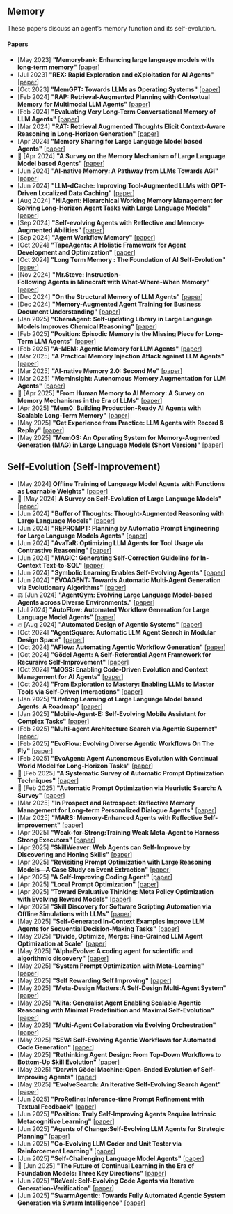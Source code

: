 
## Memory
These papers discuss an agent’s memory function and its self-evolution.
#### Papers
* [May 2023] **"Memorybank: Enhancing large language models with long-term memory"** [[paper](https://arxiv.org/abs/2305.10250)]
* [Jul 2023] **"REX: Rapid Exploration and eXploitation for AI Agents"** [[paper](https://arxiv.org/abs/2307.08962)]
* [Oct 2023] **"MemGPT: Towards LLMs as Operating Systems"** [[paper](https://arxiv.org/abs/2310.08560)]
* [Feb 2024] **"RAP: Retrieval-Augmented Planning with Contextual Memory for Multimodal LLM Agents"** [[paper](https://arxiv.org/abs/2402.03610)]
* [Feb 2024] **"Evaluating Very Long-Term Conversational Memory of LLM Agents"** [[paper](https://arxiv.org/abs/2402.17753)]
* [Mar 2024] **"RAT: Retrieval Augmented Thoughts Elicit Context-Aware Reasoning in Long-Horizon Generation"** [[paper](https://arxiv.org/abs/2403.05313)]
* [Apr 2024] **"Memory Sharing for Large Language Model based Agents"** [[paper](https://arxiv.org/abs/2404.09982)]
* 📖 [Apr 2024] **"A Survey on the Memory Mechanism of Large Language Model based Agents"** [[paper](https://arxiv.org/abs/2404.13501)]
* [Jun 2024] **"AI-native Memory: A Pathway from LLMs Towards AGI"** [[paper](https://arxiv.org/abs/2406.18312)]
* [Jun 2024] **"LLM-dCache: Improving Tool-Augmented LLMs with GPT-Driven Localized Data Caching"** [[paper](https://arxiv.org/abs/2406.06799)]
* [Aug 2024] **"HiAgent: Hierarchical Working Memory Management for Solving Long-Horizon Agent Tasks with Large Language Models"** [[paper](https://arxiv.org/abs/2408.09559)]
* [Sep 2024] **"Self-evolving Agents with Reflective and Memory-Augmented Abilities"** [[paper](https://arxiv.org/abs/2409.00872)]
* [Sep 2024] **"Agent Workflow Memory"** [[paper](https://arxiv.org/abs/2409.07429)]
* [Oct 2024] **"TapeAgents: A Holistic Framework for Agent Development and Optimization"** [[paper](https://llmagents-learning.org/assets/tapeagents.pdf)]
* [Oct 2024] **"Long Term Memory : The Foundation of AI Self-Evolution"** [[paper](https://arxiv.org/abs/2410.15665)]
* [Nov 2024] **"Mr.Steve: Instruction-Following Agents in Minecraft with What-Where-When Memory"** [[paper](https://arxiv.org/abs/2411.06736)]
* [Dec 2024] **"On the Structural Memory of LLM Agents"** [[paper](https://arxiv.org/abs/2412.15266)]
* [Dec 2024] **"Memory-Augmented Agent Training for Business Document Understanding"** [[paper](https://arxiv.org/abs/2412.15274)]
* [Jan 2025] **"ChemAgent: Self-updating Library in Large Language Models Improves Chemical Reasoning"** [[paper](https://arxiv.org/abs/2501.06590)]
* [Feb 2025] **"Position: Episodic Memory is the Missing Piece for Long-Term LLM Agents"** [[paper](https://arxiv.org/abs/2502.06975)]
* [Feb 2025] **"A-MEM: Agentic Memory for LLM Agents"** [[paper](https://arxiv.org/abs/2502.12110)]
* [Mar 2025] **"A Practical Memory Injection Attack against LLM Agents"** [[paper](https://arxiv.org/abs/2503.03704)]
* [Mar 2025] **"AI-native Memory 2.0: Second Me"** [[paper](http://www.arxiv.org/abs/2503.08102)]
* [Mar 2025] **"MemInsight: Autonomous Memory Augmentation for LLM Agents"** [[paper](https://arxiv.org/abs/2503.21760)]
* 📖 [Apr 2025] **"From Human Memory to AI Memory: A Survey on Memory Mechanisms in the Era of LLMs"** [[paper](https://arxiv.org/abs/2504.15965)]
* [Apr 2025] **"Mem0: Building Production-Ready AI Agents with Scalable Long-Term Memory"** [[paper](https://arxiv.org/abs/2504.19413)]
* [May 2025] **"Get Experience from Practice: LLM Agents with Record & Replay"** [[paper](https://arxiv.org/abs/2505.17716)]
* [May 2025] **"MemOS: An Operating System for Memory-Augmented Generation (MAG) in Large Language Models (Short Version)"** [[paper](https://arxiv.org/abs/2505.22101)]


## Self-Evolution (Self-Improvement)
* [May 2024] **Offline Training of Language Model Agents with Functions as Learnable Weights"** [[paper](https://arxiv.org/abs/2402.11359)]
* 📖 [May 2024] **A Survey on Self-Evolution of Large Language Models"** [[paper](https://arxiv.org/abs/2404.14387)]
* [Jun 2024] **"Buffer of Thoughts: Thought-Augmented Reasoning with Large Language Models"** [[paper](https://arxiv.org/abs/2406.04271)]
* [Jun 2024] **"REPROMPT: Planning by Automatic Prompt Engineering for Large Language Models Agents"** [[paper](https://arxiv.org/abs/2406.11132)]
* [Jun 2024] **"AvaTaR: Optimizing LLM Agents for Tool Usage via Contrastive Reasoning"** [[paper](https://arxiv.org/abs/2406.11200)]
* [Jun 2024] **"MAGIC: Generating Self-Correction Guideline for In-Context Text-to-SQL"** [[paper](https://arxiv.org/abs/2406.12692)]
* [Jun 2024] **"Symbolic Learning Enables Self-Evolving Agents"** [[paper](https://arxiv.org/abs/2406.18532)]
* [Jun 2024] **"EVOAGENT: Towards Automatic Multi-Agent Generation via Evolutionary Algorithms"** [[paper](https://arxiv.org/abs/2406.14228)]
* ⚖️ [Jun 2024] **"AgentGym: Evolving Large Language Model-based Agents across Diverse Environments."** [[paper](https://arxiv.org/abs/2406.04151)]
* [Jul 2024] **"AutoFlow: Automated Workflow Generation for Large Language Model Agents"** [[paper](https://arxiv.org/abs/2407.12821)]
* 🔥 [Aug 2024] **"Automated Design of Agentic Systems"** [[paper](https://arxiv.org/abs/2408.08435)]
* [Oct 2024] **"AgentSquare: Automatic LLM Agent Search in Modular Design Space"** [[paper](https://arxiv.org/abs/2410.06153)]
* [Oct 2024] **"AFlow: Automating Agentic Workflow Generation"** [[paper](https://arxiv.org/abs/2410.10762)]
* [Oct 2024] **"Gödel Agent: A Self-Referential Agent Framework for Recursive Self-Improvement"** [[paper](https://arxiv.org/abs/2410.04444)]
* [Oct 2024] **"MOSS: Enabling Code-Driven Evolution and Context Management for AI Agents"** [[paper](https://arxiv.org/abs/2409.16120)]
* [Oct 2024] **"From Exploration to Mastery: Enabling LLMs to Master Tools via Self-Driven Interactions"** [[paper](https://arxiv.org/abs/2410.08197)]
* [Jan 2025] **"Lifelong Learning of Large Language Model based Agents: A Roadmap"** [[paper](https://arxiv.org/abs/2501.07278)]
* [Jan 2025] **"Mobile-Agent-E: Self-Evolving Mobile Assistant for Complex Tasks"** [[paper](https://arxiv.org/abs/2501.11733)]
* [Feb 2025] **"Multi-agent Architecture Search via Agentic Supernet"** [[paper](https://arxiv.org/abs/2502.04180)]
* [Feb 2025] **"EvoFlow: Evolving Diverse Agentic Workflows On The Fly"** [[paper](https://arxiv.org/abs/2502.07373)]
* [Feb 2025] **"EvoAgent: Agent Autonomous Evolution with Continual World Model for Long-Horizon Tasks"** [[paper](https://arxiv.org/abs/2502.05907)]
* 📖 [Feb 2025] **"A Systematic Survey of Automatic Prompt Optimization Techniques"** [[paper](https://arxiv.org/abs/2502.16923)]
* 📖 [Feb 2025] **"Automatic Prompt Optimization via Heuristic Search: A Survey"** [[paper](https://arxiv.org/abs/2502.18746)]
* [Mar 2025] **"In Prospect and Retrospect: Reflective Memory Management for Long-term Personalized Dialogue Agents"** [[paper](https://arxiv.org/abs/2503.08026)]
* [Mar 2025] **"MARS: Memory-Enhanced Agents with Reflective Self-improvement"** [[paper](https://arxiv.org/abs/2503.19271)]
* [Apr 2025] **"Weak-for-Strong:Training Weak Meta-Agent to Harness Strong Executors"** [[paper](https://arxiv.org/abs/2504.04785)]
* [Apr 2025] **"SkillWeaver: Web Agents can Self-Improve by Discovering and Honing Skills"** [[paper](https://arxiv.org/abs/2504.07079)]
* [Apr 2025] **"Revisiting Prompt Optimization with Large Reasoning Models—A Case Study on Event Extraction"** [[paper](https://arxiv.org/abs/2504.07357)]
* [Apr 2025] **"A Self-Improving Coding Agent"** [[paper](https://arxiv.org/abs/2504.15228)]
* [Apr 2025] **"Local Prompt Optimization"** [[paper](https://arxiv.org/abs/2504.20355)]
* [Apr 2025] **"Toward Evaluative Thinking: Meta Policy Optimization with Evolving Reward Models"** [[paper](https://arxiv.org/abs/2504.20157)]
* [Apr 2025] **"Skill Discovery for Software Scripting Automation via Offline Simulations with LLMs"** [[paper](https://arxiv.org/abs/2504.20406)]
* [May 2025] **"Self-Generated In-Context Examples Improve LLM Agents for Sequential Decision-Making Tasks"** [[paper](https://www.arxiv.org/abs/2505.00234)]
* [May 2025] **"Divide, Optimize, Merge: Fine-Grained LLM Agent Optimization at Scale"** [[paper](https://arxiv.org/abs/2505.03973)]
* [May 2025] **"AlphaEvolve: A coding agent for scientific and algorithmic discovery"** [[paper](https://deepmind.google/discover/blog/alphaevolve-a-gemini-powered-coding-agent-for-designing-advanced-algorithms/)]
* [May 2025] **"System Prompt Optimization with Meta-Learning"** [[paper](https://www.arxiv.org/abs/2505.09666)]
* [May 2025] **"Self Rewarding Self Improving"** [[paper](https://www.arxiv.org/abs/2505.08827)]
* [May 2025] **"Meta-Design Matters:A Self-Design Multi-Agent System"** [[paper](http://arxiv.org/abs/2505.14996)]
* [May 2025] **"Alita: Generalist Agent Enabling Scalable Agentic Reasoning with Minimal Predefinition and Maximal Self-Evolution"** [[paper](https://arxiv.org/abs/2505.20286)]
* [May 2025] **"Multi-Agent Collaboration via Evolving Orchestration"** [[paper](https://www.arxiv.org/abs/2505.19591)]
* [May 2025] **"SEW: Self-Evolving Agentic Workflows for Automated Code Generation"** [[paper](https://arxiv.org/abs/2505.18646)]
* [May 2025] **"Rethinking Agent Design: From Top-Down Workflows to Bottom-Up Skill Evolution"** [[paper](https://arxiv.org/abs/2505.17673)]
* [May 2025] **"Darwin Gödel Machine:Open-Ended Evolution of Self-Improving Agents"** [[paper](https://arxiv.org/abs/2505.22954)]
* [May 2025] **"EvolveSearch: An Iterative Self-Evolving Search Agent"** [[paper](https://arxiv.org/abs/2505.22501)]
* [Jun 2025] **"ProRefine: Inference-time Prompt Refinement with Textual Feedback"** [[paper](https://www.arxiv.org/abs/2506.05305)]
* [Jun 2025] **"Position: Truly Self-Improving Agents Require Intrinsic Metacognitive Learning"** [[paper](https://arxiv.org/abs/2506.05109)]
* [Jun 2025] **"Agents of Change:Self-Evolving LLM Agents for Strategic Planning"** [[paper](https://arxiv.org/abs/2506.04651)]
* [Jun 2025] **"Co-Evolving LLM Coder and Unit Tester via Reinforcement Learning"** [[paper](https://arxiv.org/abs/2506.03136)]
* [Jun 2025] **"Self-Challenging Language Model Agents"** [[paper](https://arxiv.org/abs/2506.01716)]
* 📖 [Jun 2025] **"The Future of Continual Learning in the Era of Foundation Models: Three Key Directions"** [[paper](https://arxiv.org/abs/2506.03320)]
* [Jun 2025] **"ReVeal: Self-Evolving Code Agents via Iterative Generation-Verification"** [[paper](https://arxiv.org/abs/2506.11442)]
* [Jun 2025] **"SwarmAgentic: Towards Fully Automated Agentic System Generation via Swarm Intelligence"** [[paper](https://arxiv.org/abs/2506.15672)]